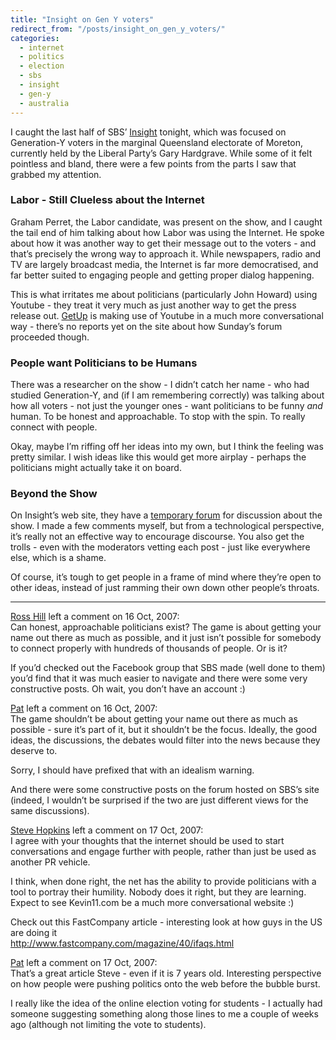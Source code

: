 ```yaml
---
title: "Insight on Gen Y voters"
redirect_from: "/posts/insight_on_gen_y_voters/"
categories:
  - internet
  - politics
  - election
  - sbs
  - insight
  - gen-y
  - australia
---
```

I caught the last half of SBS’
[Insight](http://news.sbs.com.au/insight/) tonight, which was focused on
Generation-Y voters in the marginal Queensland electorate of Moreton,
currently held by the Liberal Party’s Gary Hardgrave. While some of it
felt pointless and bland, there were a few points from the parts I saw
that grabbed my attention.

### Labor - Still Clueless about the Internet

Graham Perret, the Labor candidate, was present on the show, and I
caught the tail end of him talking about how Labor was using the
Internet. He spoke about how it was another way to get their message out
to the voters - and that’s precisely the wrong way to approach it. While
newspapers, radio and TV are largely broadcast media, the Internet is
far more democratised, and far better suited to engaging people and
getting proper dialog happening.

This is what irritates me about politicians (particularly John Howard)
using Youtube - they treat it very much as just another way to get the
press release out.
[GetUp](http://www.getup.org.au/campaign/EdenMonaro&id=112) is making
use of Youtube in a much more conversational way - there’s no reports
yet on the site about how Sunday’s forum proceeded though.

### People want Politicians to be Humans

There was a researcher on the show - I didn’t catch her name - who had
studied Generation-Y, and (if I am remembering correctly) was talking
about how all voters - not just the younger ones - want politicians to
be funny *and* human. To be honest and approachable. To stop with the
spin. To really connect with people.

Okay, maybe I’m riffing off her ideas into my own, but I think the
feeling was pretty similar. I wish ideas like this would get more
airplay - perhaps the politicians might actually take it on board.

### Beyond the Show

On Insight’s web site, they have a [temporary
forum](http://news.sbs.com.au/insight/chat/) for discussion about the
show. I made a few comments myself, but from a technological
perspective, it’s really not an effective way to encourage discourse.
You also get the trolls - even with the moderators vetting each post -
just like everywhere else, which is a shame.

Of course, it’s tough to get people in a frame of mind where they’re
open to other ideas, instead of just ramming their own down other
people’s throats.

------------------------------------------------------------------------

<div class="comments">
<div class="comment-author">
<a href="http://www.rosshill.com.au">Ross Hill</a> left a comment on 16
Oct, 2007:</div>

<div class="comment" markdown="1">
Can honest, approachable politicians exist? The game is about getting
your name out there as much as possible, and it just isn’t possible for
somebody to connect properly with hundreds of thousands of people. Or is
it?

If you’d checked out the Facebook group that SBS made (well done to
them) you’d find that it was much easier to navigate and there were some
very constructive posts. Oh wait, you don’t have an account :)

</div>
<div class="comment-author">
<a href="http://freelancing-gods.com">Pat</a> left a comment on 16 Oct,
2007:</div>

<div class="comment" markdown="1">
The game shouldn’t be about getting your name out there as much as
possible - sure it’s part of it, but it shouldn’t be the focus. Ideally,
the good ideas, the discussions, the debates would filter into the news
because they deserve to.

Sorry, I should have prefixed that with an idealism warning.

And there were some constructive posts on the forum hosted on SBS’s site
(indeed, I wouldn’t be surprised if the two are just different views for
the same discussions).

</div>
<div class="comment-author">
<a href="http://www.thesquigglyline.com">Steve Hopkins</a> left a
comment on 17 Oct, 2007:</div>

<div class="comment" markdown="1">
I agree with your thoughts that the internet should be used to start
conversations and engage further with people, rather than just be used
as another PR vehicle.

I think, when done right, the net has the ability to provide politicians
with a tool to portray their humility. Nobody does it right, but they
are learning. Expect to see Kevin11.com be a much more conversational
website :)

Check out this FastCompany article - interesting look at how guys in the
US are doing it  
http://www.fastcompany.com/magazine/40/ifaqs.html

</div>
<div class="comment-author">
<a href="http://freelancing-gods.com">Pat</a> left a comment on 17 Oct,
2007:</div>

<div class="comment" markdown="1">
That’s a great article Steve - even if it is 7 years old. Interesting
perspective on how people were pushing politics onto the web before the
bubble burst.

I really like the idea of the online election voting for students - I
actually had someone suggesting something along those lines to me a
couple of weeks ago (although not limiting the vote to students).

</div>
</div>

